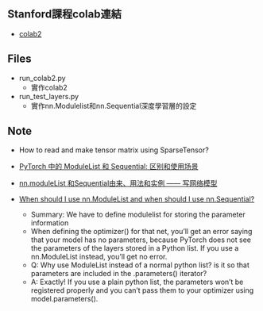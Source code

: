 ## Stanford課程colab連結
- [colab2](https://colab.research.google.com/drive/1Aa0eKSmyYef1gORvlHv7EeQzSVRb30eL?usp=sharing)

## Files 
- run_colab2.py
    - 實作colab2
- run_test_layers.py
    - 實作nn.Modulelist和nn.Sequential深度學習層的設定

## Note
- How to read and make tensor matrix using SparseTensor?
- [PyTorch 中的 ModuleList 和 Sequential: 区别和使用场景](https://zhuanlan.zhihu.com/p/64990232)

- [nn.moduleList 和Sequential由来、用法和实例 —— 写网络模型](https://blog.csdn.net/e01528/article/details/84397174)

- [When should I use nn.ModuleList and when should I use nn.Sequential?](https://discuss.pytorch.org/t/when-should-i-use-nn-modulelist-and-when-should-i-use-nn-sequential/5463)
    - Summary: We have to define modulelist for storing the parameter information
    - When defining the optimizer() for that net, you’ll get an error saying that your model has no parameters, because PyTorch does not see the parameters of the layers stored in a Python list. If you use a nn.ModuleList instead, you’ll get no error.
    - Q: Why use ModuleList instead of a normal python list? is it so that parameters are included in the .parameters() iterator?
    - A: Exactly! If you use a plain python list, the parameters won’t be registered properly and you can’t pass them to your optimizer using model.parameters().
